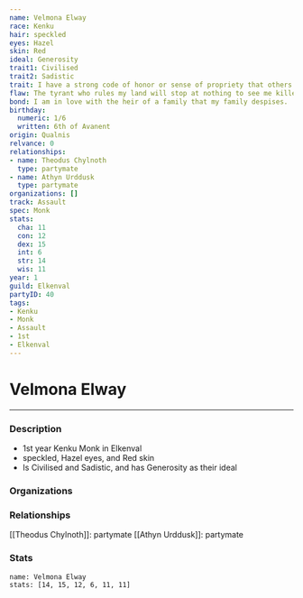 ```yaml
---
name: Velmona Elway
race: Kenku
hair: speckled
eyes: Hazel
skin: Red
ideal: Generosity
trait1: Civilised
trait2: Sadistic
trait: I have a strong code of honor or sense of propriety that others don't comprehend.
flaw: The tyrant who rules my land will stop at nothing to see me killed.
bond: I am in love with the heir of a family that my family despises.
birthday:
  numeric: 1/6
  written: 6th of Avanent
origin: Qualnis
relvance: 0
relationships:
- name: Theodus Chylnoth
  type: partymate
- name: Athyn Urddusk
  type: partymate
organizations: []
track: Assault
spec: Monk
stats:
  cha: 11
  con: 12
  dex: 15
  int: 6
  str: 14
  wis: 11
year: 1
guild: Elkenval
partyID: 40
tags:
- Kenku
- Monk
- Assault
- 1st
- Elkenval
---
```

# Velmona Elway
---
### Description
- 1st year Kenku Monk in Elkenval
- speckled, Hazel eyes, and Red skin
- Is Civilised and Sadistic, and has Generosity as their ideal

### Organizations
### Relationships
[[Theodus Chylnoth]]: partymate
[[Athyn Urddusk]]: partymate
### Stats
```statblock
name: Velmona Elway
stats: [14, 15, 12, 6, 11, 11]
```